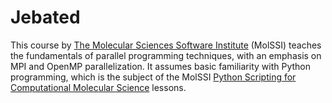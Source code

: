 # Jebated

This course by [The Molecular Sciences Software Institute](https://molssi.org/>) (MolSSI) teaches the fundamentals of parallel programming techniques, with an emphasis on MPI and OpenMP parallelization.
It assumes basic familiarity with Python programming, which is the subject of the MolSSI [Python Scripting for Computational Molecular Science](https://education.molssi.org/python_scripting_cms/) lessons.
